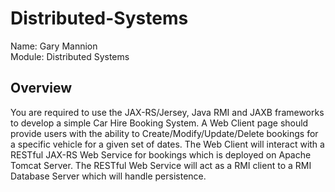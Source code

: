 # Distributed-Systems
Name: Gary Mannion </br>
Module: Distributed Systems

## Overview
You are required to use the JAX-RS/Jersey, Java RMI and JAXB frameworks to develop a simple Car Hire
Booking System. A Web Client page should provide users with the ability to Create/Modify/Update/Delete
bookings for a specific vehicle for a given set of dates. The Web Client will interact with a RESTful JAX-RS
Web Service for bookings which is deployed on Apache Tomcat Server. The RESTful Web Service will act as
a RMI client to a RMI Database Server which will handle persistence.
